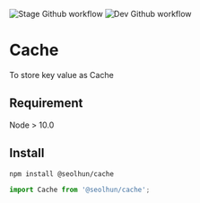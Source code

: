 ![Stage Github workflow](https://github.com/Seolhun/cache/actions/workflows/stage-build-test.yml/badge.svg)
![Dev Github workflow](https://github.com/Seolhun/cache/actions/workflows/dev-build-test.yml/badge.svg)

# Cache

To store key value as Cache

## Requirement

Node > 10.0

## Install

```bash
npm install @seolhun/cache
```

```ts
import Cache from '@seolhun/cache';
```
